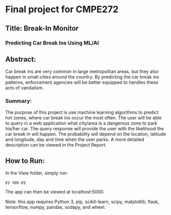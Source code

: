 # Final project for CMPE272

## Title: Break-In Monitor
### Predicting Car Break Ins Using ML/AI

## Abstract:
Car break ins are very common in large metropolitan areas, but they also happen in small cities around the country. By predicting the car break ins patterns, enforcement agencies will be better equipped to handles these acts of vandalism. 

### Summary:
The purpose of this project is use machine learning algorithms to predict hot zones, where car break ins occur the most often. The user will be able to query in a web application what city/area is a dangerous zone to park his/her car. The query response will provide the user with the likelihood the car break in will happen. The probability will depend on the location, latitude and longitude, day and time when the user parks. A more detailed description can be viewed in the Project Report.

## How to Run:
In the View folder, simply run:
```
py app.py
```
The app can then be viewed at localhost:5000.

Note: this app requires Python 3, pip, scikit-learn, scipy, matplotlib, flask, tensorflow, numpy, pandas, sodapy, and wheel.

